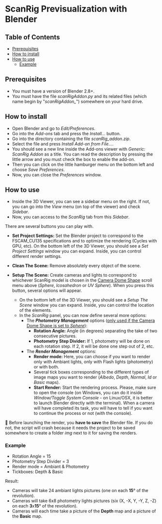 <!-- omit in toc -->
# ScanRig Previsualization with Blender

<!-- omit in toc -->
## Table of Contents

- [Prerequisites](#prerequisites)
- [How to install](#how-to-install)
- [How to use](#how-to-use)
  - [Example](#example)

## Prerequisites

- You must have a version of Blender 2.8+.
- You must have the file *scanRigAddon.py* and its related files (which name begin by "*scanRigAddon_*") somewhere on your hard drive.

## How to install

- Open Blender and go to *Edit/Preferences*.
- Go into the *Add-ons* tab and press the *Install...* button.
- Go into the directory containing the file *scanRig_addon.zip*.
- Select the file and press *Install Add-on from File...*.
- You should see a new line inside the Add-ons viewer with *Generic: ScanRig Addon* as a title. You can read the description by pressing the little arrow and you must check the box to enable the add-on.
- Then you can click on the little hamburger menu on the bottom left and choose *Save Preferences*.
- Now, you can close the *Preferences* window.

## How to use

- Inside the 3D Viewer, you can see a sidebar menu on the right. If not, you can go into the *View* menu (on top of the viewer) and check *Sidebar*.
- Now, you can access to the *ScanRig* tab from this *Sidebar*.

There are several buttons you can play with.

- **Set Project Settings:** Set the Blender project to correspond to the FSCAM_CU135 specifications and to optimize the rendering (Cycles with GPU, etc). On the bottom left of the 3D Viewer, you should see a *Set Project Settings* window you can expand. Inside, you can control different render settings.
- **Clean The Scene:** Remove absolutely every object of the scene.
- **Setup The Scene:** Create cameras and lights to correspond to whichever ScanRig model is chosen in the <ins>Camera Dome Shape</ins> scroll menu above (*Sphere*, *Icosahedron* or *UV Sphere*). When you press this button, several options will appear.

  -  On the bottom left of the 3D Viewer, you should see a *Setup The Scene* window you can expand. Inside, you can control the location of the elements.
  -  In the *ScanRig* panel, you can now define several more options:
        - The ***Photometry Management*** options (<ins>only used if the Camera Dome Shape is set to *Sphere*</ins>):
          - **Rotation Angle:** Angle (in degrees) separating the take of two consecutive pictures.
          - **Photometry Step Divider:** If 1, photometry will be done on each rotation step. If 2, it will be done one step out of 2, etc.
        - The ***Render Management*** options:
          - **Render mode:** Here, you can choose if you want to render only with Ambiant lights, only with Flash lights (photometry) or with both.
          - Several tick boxes corresponding to the different types of image maps you want to render (*Albedo*, *Depth*, *Normal*, *Id* or *Basic* maps).
          - **Start Render:** Start the rendering process. Please, make sure to open the console (on Windows, you can do it inside *Window/Toggle System Console* - on Linux/OSX, it is better to launch Blender directly with the terminal). When a camera will have completed its task, you will have to tell if you want to continue the process or not (with the console).

:construction: Before launching the render, you **have to save** the Blender file. If you do not, the script will crash because it needs the project to be saved somewhere to create a folder *img* next to it for saving the renders.

### Example

- Rotation Angle = 15
- Photometry Step Divider = 3
- Render mode = Ambiant & Photometry
- Tickboxes: Depth & Basic

Result:

- Cameras will take 24 ambiant lights pictures (one on each **15**° of the revolution).
- Cameras will take 6x8 photometry lights pictures (six (X, -X, Y, -Y, Z, -Z) on each **3**x**15**° of the revolution).
- Cameras will each time take a picture of the **Depth** map and a picture of the **Basic** map.

